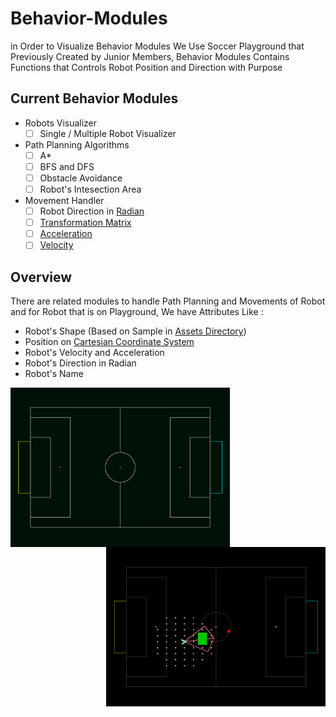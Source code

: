 # Behavior-Modules
in Order to Visualize Behavior Modules We Use Soccer Playground that Previously Created by Junior Members, Behavior Modules Contains Functions that Controls Robot Position and Direction with Purpose
## Current Behavior Modules
* Robots Visualizer
  * [ ] Single / Multiple Robot Visualizer
* Path Planning Algorithms
  * [ ] A*
  * [ ] BFS and DFS
  * [ ] Obstacle Avoidance
  * [ ] Robot's Intesection Area
* Movement Handler
  * [ ] Robot Direction in [Radian](https://en.wikipedia.org/wiki/Radian)
  * [ ] [Transformation Matrix](https://en.wikipedia.org/wiki/Transformation_matrix)
  * [ ] [Acceleration](https://en.wikipedia.org/wiki/Acceleration)
  * [ ] [Velocity](https://en.wikipedia.org/wiki/Velocity)
## Overview
There are related modules to handle Path Planning and Movements of Robot and for Robot that is on Playground, We have Attributes Like :
* Robot's Shape (Based on Sample in [Assets Directory](Assets/robot.png))
* Position on [Cartesian Coordinate System](https://en.wikipedia.org/wiki/Cartesian_coordinate_system)
* Robot's Velocity and Acceleration
* Robot's Direction in Radian
* Robot's Name
<p>
  <img width="351" height="255" src="Assets/playground.png" alt="Soccer Playground by Junior Members" align="left">
  <img width="351" height="255" src="Assets/intersection_area.png" alt="Ball Searching by Mahdi Zeinali" align="right">
</p>
